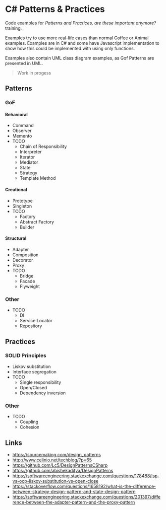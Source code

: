 # C# Patterns & Practices

Code examples for _Patterns and Practices, are these important anymore?_ training.

Examples try to use more real-life cases than normal Coffee or Animal examples. Examples are in C# and some have Javascript implementation to show how this could be implemented with using only functions.

Examples also contain UML class diagram examples, as Gof Patterns are presented in UML. 

> Work in progess

## Patterns

### GoF

#### Behavioral

  * Command
  * Observer
  * Memento
  * TODO
    * Chain of Responsibility
    * Interpreter
    * Iterator
    * Mediator
    * State
    * Strategy
    * Template Method

#### Creational

  * Prototype
  * Singleton
  * TODO
    * Factory
    * Abstract Factory
    * Builder

#### Structural

  * Adapter
  * Composition
  * Decorator
  * Proxy
  * TODO
    * Bridge
    * Facade
    * Flyweight

### Other

  * TODO
    * DI
	* Service Locator
	* Repository

## Practices

### SOLID Principles

  * Liskov substitution
  * Interface segregation
  * TODO
    * Single responsibility
    * Open/Closed
    * Dependency inversion

### Other
 
  * TODO
    * Coupling
    * Cohesion

## Links

* https://sourcemaking.com/design_patterns
* http://www.celinio.net/techblog/?p=65
* https://github.com/Lc5/DesignPatternsCSharp
* https://github.com/abishekaditya/DesignPatterns
* https://softwareengineering.stackexchange.com/questions/178488/lsp-vs-ocp-liskov-substitution-vs-open-close
* https://stackoverflow.com/questions/1658192/what-is-the-difference-between-strategy-design-pattern-and-state-design-pattern
* https://softwareengineering.stackexchange.com/questions/201397/difference-between-the-adapter-pattern-and-the-proxy-pattern